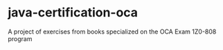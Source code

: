 # java-certification-oca
A project of exercises from books specialized on the OCA Exam 1Z0-808 program
